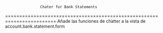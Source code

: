                     Chater for Bank Statements
========================================================================
Añade las funciones de chatter a la vista de account.bank.statement.form
